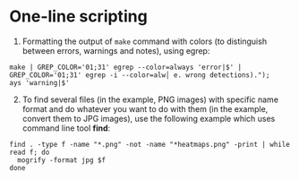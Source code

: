 # One-line scripting
1. Formatting the output of `make` command with colors (to distinguish between errors, warnings and notes), using egrep:
```shell
make | GREP_COLOR='01;31' egrep --color=always 'error|$' | GREP_COLOR='01;31' egrep -i --color=alw│ e. wrong detections).");                                                                                       
ays 'warning|$'
```
2. To find several files (in the example, PNG images) with specific name format and do whatever you want to do with them (in the example, convert them to JPG images), use the following example which uses command line tool **find**:
```shell
find . -type f -name "*.png" -not -name "*heatmaps.png" -print | while read f; do
  mogrify -format jpg $f
done
```
